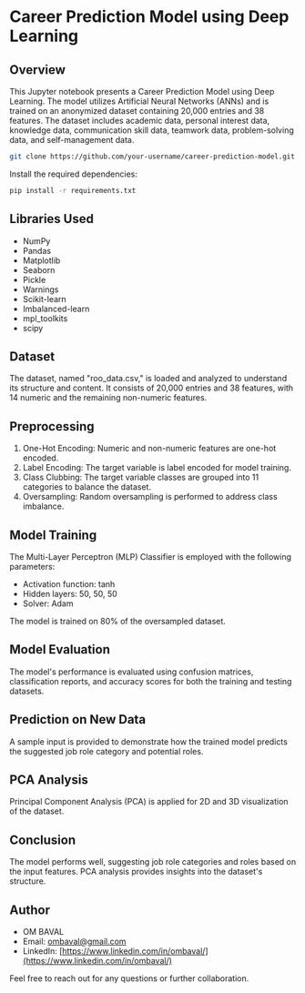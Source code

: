 # Career Prediction Model using Deep Learning

## Overview

This Jupyter notebook presents a Career Prediction Model using Deep Learning. The model utilizes Artificial Neural Networks (ANNs) and is trained on an anonymized dataset containing 20,000 entries and 38 features. The dataset includes academic data, personal interest data, knowledge data, communication skill data, teamwork data, problem-solving data, and self-management data.

```bash
git clone https://github.com/your-username/career-prediction-model.git
```
Install the required dependencies:
```bash
pip install -r requirements.txt
```

## Libraries Used

- NumPy
- Pandas
- Matplotlib
- Seaborn
- Pickle
- Warnings
- Scikit-learn
- Imbalanced-learn
- mpl_toolkits
- scipy

## Dataset

The dataset, named "roo_data.csv," is loaded and analyzed to understand its structure and content. It consists of 20,000 entries and 38 features, with 14 numeric and the remaining non-numeric features.

## Preprocessing

1. One-Hot Encoding: Numeric and non-numeric features are one-hot encoded.
2. Label Encoding: The target variable is label encoded for model training.
3. Class Clubbing: The target variable classes are grouped into 11 categories to balance the dataset.
4. Oversampling: Random oversampling is performed to address class imbalance.

## Model Training

The Multi-Layer Perceptron (MLP) Classifier is employed with the following parameters:
- Activation function: tanh
- Hidden layers: 50, 50, 50
- Solver: Adam

The model is trained on 80% of the oversampled dataset.

## Model Evaluation

The model's performance is evaluated using confusion matrices, classification reports, and accuracy scores for both the training and testing datasets.

## Prediction on New Data

A sample input is provided to demonstrate how the trained model predicts the suggested job role category and potential roles.

## PCA Analysis

Principal Component Analysis (PCA) is applied for 2D and 3D visualization of the dataset.

## Conclusion

The model performs well, suggesting job role categories and roles based on the input features. PCA analysis provides insights into the dataset's structure.

## Author

- OM BAVAL
- Email: ombaval@gmail.com
- LinkedIn: [https://www.linkedin.com/in/ombaval/](https://www.linkedin.com/in/ombaval/)

Feel free to reach out for any questions or further collaboration.
